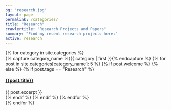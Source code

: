 ```yaml
---
bg: "research.jpg"
layout: page
permalink: /categories/
title: "Research"
crawlertitle: "Research Projects and Papers"
summary: "Find my recent research projects here:"
active: research
---
```


<div id="archives">
{% for category in site.categories %}
  <div class="archive-group">
    {% capture category_name %}{{ category | first }}{% endcapture %}
    {% for post in site.categories[category_name]: 5 %}
    {% if post.welcome %} {% else %}
      {% if post.tags == "Research" %}   
      <article class="index-page">
        <h4><a href="{{ site.baseurl }}{{ post.url }}">{{post.title}}</a></h4>
        {{ post.excerpt }}
      </article>
      {% endif %}
    {% endif %}
    {% endfor %}
  </div>
{% endfor %}
</div>